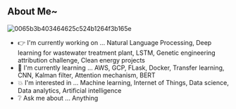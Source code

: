 ## About Me~

![0065b3b403464625c524b1264f3b165e](https://user-images.githubusercontent.com/45563371/88962170-a585ce00-d2d8-11ea-8b71-3c014f8925d8.gif)

- :point_right: I'm currently working on ... Natural Language Processing, Deep learning for wastewater treatment plant, LSTM, Genetic engineering attribution challenge, Clean energy projects
- :information_desk_person: I'm currently learning ... AWS, GCP, FLask, Docker, Transfer learning, CNN, Kalman filter, Attention mechanism, BERT
- :boom: I'm interested in ... Machine learning, Internet of Things, Data science, Data analytics, Artificial intelligence
- :grey_question: Ask me about ... Anything
